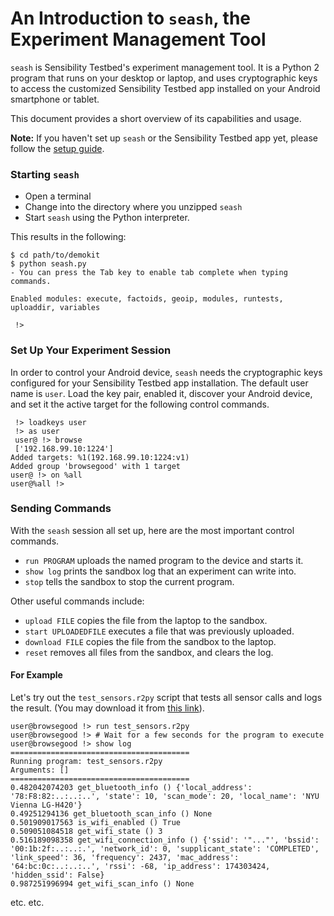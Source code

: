 # An Introduction to `seash`, the Experiment Management Tool

`seash` is Sensibility Testbed's experiment management tool. It is a
Python 2 program that runs on your desktop or laptop, and uses
cryptographic keys to access the customized Sensibility Testbed app
installed on your Android smartphone or tablet.

This document provides a short overview of its capabilities and usage.

**Note:** If you haven't set up `seash` or the Sensibility Testbed app yet, please
follow the [setup guide](Setup.md).



### Starting `seash`

* Open a terminal
* Change into the directory where you unzipped `seash`
* Start `seash` using the Python interpreter.

This results in the following:

```
$ cd path/to/demokit
$ python seash.py
- You can press the Tab key to enable tab complete when typing commands.

Enabled modules: execute, factoids, geoip, modules, runtests, uploaddir, variables 

 !> 
```



### Set Up Your Experiment Session

In order to control your Android device, `seash` needs the cryptographic
keys configured for your Sensibility Testbed app installation. The default
user name is `user`. Load the key pair, enabled it, discover your Android
device, and set it the active target for the following control commands.
```
 !> loadkeys user
 !> as user
 user@ !> browse
 ['192.168.99.10:1224']
Added targets: %1(192.168.99.10:1224:v1)
Added group 'browsegood' with 1 target
user@ !> on %all 
user@%all !> 
```



### Sending Commands

With the `seash` session all set up, here are the most important control
commands.

* `run PROGRAM` uploads the named program to the device and starts it.
* `show log` prints the sandbox log that an experiment can write into.
* `stop` tells the sandbox to stop the current program.

Other useful commands include:

* `upload FILE` copies the file from the laptop to the sandbox.
* `start UPLOADEDFILE` executes a file that was previously uploaded.
* `download FILE` copies the file from the sandbox to the laptop.
* `reset` removes all files from the sandbox, and clears the log.

#### For Example

Let's try out the `test_sensors.r2py` script that tests all sensor calls
and logs the result. (You may download it from
[this link](https://raw.githubusercontent.com/aaaaalbert/sensor-doodles/master/test_sensors.r2py)).

```
user@browsegood !> run test_sensors.r2py
user@browsegood !> # Wait for a few seconds for the program to execute
user@browsegood !> show log
========================================
Running program: test_sensors.r2py
Arguments: []
========================================
0.482042074203 get_bluetooth_info () {'local_address': '78:F8:82:..:..:..', 'state': 10, 'scan_mode': 20, 'local_name': 'NYU Vienna LG-H420'} 
0.49251294136 get_bluetooth_scan_info () None 
0.501909017563 is_wifi_enabled () True 
0.509051084518 get_wifi_state () 3 
0.516189098358 get_wifi_connection_info () {'ssid': '"..."', 'bssid': '00:1b:2f:..:..:.', 'network_id': 0, 'supplicant_state': 'COMPLETED', 'link_speed': 36, 'frequency': 2437, 'mac_address': '64:bc:0c:..:..:..', 'rssi': -68, 'ip_address': 174303424, 'hidden_ssid': False} 
0.987251996994 get_wifi_scan_info () None
```
etc. etc.
